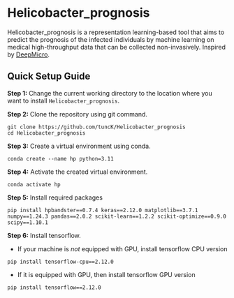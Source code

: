 # Helicobacter_prognosis
Helicobacter_prognosis is a representation learning-based tool that aims to predict the prognosis of the infected individuals by machine learning on medical high-throughput data that can be collected non-invasively. Inspired by [DeepMicro](https://www.nature.com/articles/s41598-020-63159-5).


## Quick Setup Guide

**Step 1:** Change the current working directory to the location where you want to install `Helicobacter_prognosis`.

**Step 2:** Clone the repository using git command.
```
git clone https://github.com/tuncK/Helicobacter_prognosis
cd Helicobacter_prognosis
```

**Step 3:** Create a virtual environment using conda.
```
conda create --name hp python=3.11
```

**Step 4:** Activate the created virtual environment.
```
conda activate hp
```

**Step 5:** Install required packages
```
pip install hpbandster==0.7.4 keras==2.12.0 matplotlib==3.7.1 numpy==1.24.3 pandas==2.0.2 scikit-learn==1.2.2 scikit-optimize==0.9.0 scipy==1.10.1
```

**Step 6:** Install tensorflow.
* If your machine is *not* equipped with GPU, install tensorflow CPU version
```
pip install tensorflow-cpu==2.12.0
```
* If it is equipped with GPU, then install tensorflow GPU version
```
pip install tensorflow==2.12.0
```

